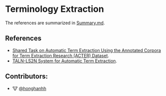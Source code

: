# Terminology Extraction

The references are summarized in [Summary.md](https://github.com/honghanhh/terminology-extraction/blob/paper_summary/references/Summary.md).

## References
- [Shared Task on Automatic Term Extraction Using the
Annotated Corpora for Term Extraction Research (ACTER) Dataset](https://www.aclweb.org/anthology/2020.computerm-1.12.pdf).
- [TALN-LS2N System for Automatic Term Extraction](https://www.aclweb.org/anthology/2020.computerm-1.13.pdf).
## Contributors:
- 🐮 [@honghanhh](https://github.com/honghanhh)